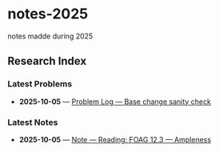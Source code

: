 # notes-2025
notes madde during 2025

<!-- AUTOGEN:START -->
## Research Index

### Latest Problems

- **2025-10-05** — [Problem Log — Base change sanity check](problems/2025-10-05_base-change-sanity-check.md)

### Latest Notes

- **2025-10-05** — [Note — Reading: FOAG 12.3 — Ampleness](notes/2025-10-05_reading-foag-12-3-ampleness.md)

<!-- AUTOGEN:END -->
